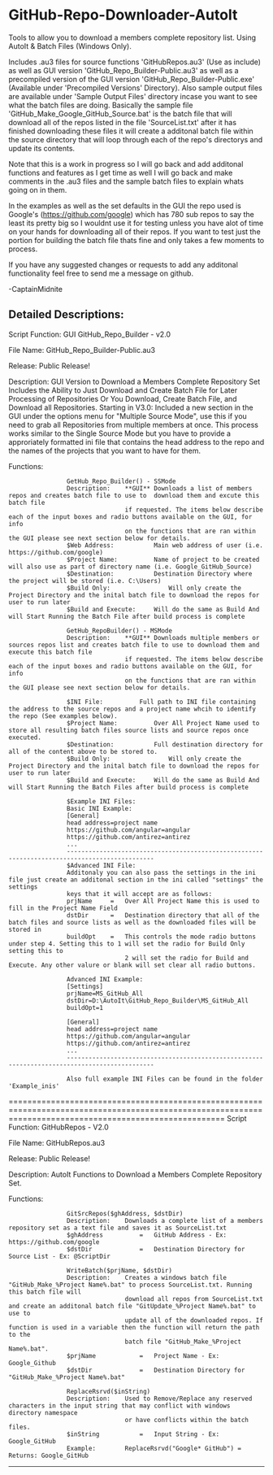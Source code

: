 # GitHub-Repo-Downloader-AutoIt

Tools to allow you to download a members complete repository list. Using AutoIt & Batch Files (Windows Only).

Includes .au3 files for source functions 'GitHubRepos.au3' (Use as include) as well as GUI version 'GitHub_Repo_Builder-Public.au3'
as well as a precompiled version of the GUI version 'GitHub_Repo_Builder-Public.exe' (Available under 'Precompiled Versions' Directory).
Also sample output files are available under 'Sample Output Files' directory incase you want to see what the batch files are doing.
Basically the sample file 'GitHub_Make_Google_GitHub_Source.bat' is the batch file that will download all of the repos listed in the
file 'SourceList.txt' after it has finished downloading these files it will create a additonal batch file within the source directory
that will loop through each of the repo's directorys and update its contents.

Note that this is a work in progress so I will go back and add additonal functions and features as I get time as well I will go back
and make comments in the .au3 files and the sample batch files to explain whats going on in them.

In the examples as well as the set defaults in the GUI the repo used is Google's (https://github.com/google) which has 780 sub repos
to say the least its pretty big so I wouldnt use it for testing unless you have alot of time on your hands for downloading all of
their repos. If you want to test just the portion for building the batch file thats fine and only takes a few moments to process.

If you have any suggested changes or requests to add any additonal functionality feel free to send me a message on github.

-CaptainMidnite

Detailed Descriptions:
----------------------------------------------------------------------------------------------------------------------------------------------------------
 Script Function:	GUI GitHub_Repo_Builder - v2.0

 File Name:			GitHub_Repo_Builder-Public.au3
 
 Release:			Public Release!

 Description:		GUI Version to Download a Members Complete Repository Set
			Includes the Ability to Just Download and Create Batch File for Later Processing of Repositories
			Or You Download, Create Batch File, and Download all Repositories. Starting in V3.0: Included a new section in the GUI under the options menu for "Multiple Source Mode", use this if you need to grab all Repositories from multiple members at once. This process works similar to the Single Source Mode but you have to provide a approriately formatted ini file that contains the head address to the repo and the names of the projects that you want to have for them.
		

 Functions:				
 					
 					GetHub_Repo_Builder() - SSMode
					Description: 	**GUI** Downloads a list of members repos and creates batch file to use to 	download them and excute this batch file
									if requested. The items below describe each of the input boxes and radio buttons available on the GUI, for info
									on the functions that are ran within the GUI please see next section below for details.
					$Web Address:			Main web address of user (i.e. https://github.com/google)
					$Project Name:			Name of project to be created will also use as part of directory name (i.e. Google_GitHub_Source)
					$Destination:			Destination Directory where the project will be stored (i.e. C:\Users)
					$Build Only:				Will only create the Project Directory and the inital batch file to download the repos for user to run later
					$Build and Execute:		Will do the same as Build And will Start Running the Batch File after build process is complete	
					
					GetHub_RepoBuilder() - MSMode
					Description:	**GUI** Downloads multiple members or sources repos list and creates batch file to use to download them and execute this batch file 
									if requested. The items below describe each of the input boxes and radio buttons available on the GUI, for info
									on the functions that are ran within the GUI please see next section below for details.
						
					$INI File:			Full path to INI file containing the address to the source repos and a project name whcih to identify the repo (See examples below).
					$Project Name:			Over All Project Name used to store all resulting batch files source lists and source repos once executed.
					$Destination:			Full destination directory for all of the content above to be stored to.
					$Build Only:				Will only create the Project Directory and the inital batch file to download the repos for user to run later
					$Build and Execute:		Will do the same as Build And will Start Running the Batch Files after build process is complete
					
					$Example INI Files:
					Basic INI Example:
					[General]
					head address=project name
					https://github.com/angular=angular
					https://github.com/antirez=antirez
					...
					----------------------------------------------------------------------------------------------
					$Advanced INI File:
					Additonaly you can also pass the settings in the ini file just create an additonal section in the ini called "settings" the settings
					keys that it will accept are as follows:
					prjName		=	Over All Project Name this is used to fill in the Project Name Field
					dstDir		=	Destination directory that all of the batch files and source lists as well as the downloaded files will be stored in
					buildOpt	=	This controls the mode radio buttons under step 4. Setting this to 1 will set the radio for Build Only setting this to
									2 will set the radio for Build and Execute. Any other valure or blank will set clear all radio buttons.

					Advanced INI Example:
					[Settings]
					prjName=MS_GitHub_All
					dstDir=D:\AutoIt\GitHub_Repo_Builder\MS_GitHub_All
					buildOpt=1

					[General]
					head address=project name
					https://github.com/angular=angular
					https://github.com/antirez=antirez
					...
					----------------------------------------------------------------------------------------------
					
					Also full example INI Files can be found in the folder 'Example_inis'
==========================================================================================================================================================
 Script Function:	GitHubRepos - V2.0

 File Name:			GitHubRepos.au3
 
 Release:			Public Release!

 Description:		AutoIt Functions to Download a Members Complete Repository Set.

 Functions:
 
					GitSrcRepos($ghAddress, $dstDir)
					Description: 	Downloads a complete list of a members repository set as a text file and saves it as SourceList.txt
					$ghAddress			=	GitHub Address - Ex: https://github.com/google
					$dstDir				=	Destination Directory for Source List - Ex: @ScriptDir

					WriteBatch($prjName, $dstDir)
					Description:	Creates a windows batch file "GitHub_Make_%Project Name%.bat" to process SourceList.txt. Running this batch file will
									download all repos from SourceList.txt and create an additonal batch file "GitUpdate_%Project Name%.bat" to use to
									update all of the downloaded repos. If function is used in a variable then the function will return the path to the
									batch file "GitHub_Make_%Project Name%.bat".
					$prjName			=	Project Name - Ex: Google_Github
					$dstDir				=	Destination Directory for "GitHub_Make_%Project Name%.bat"

					ReplaceRsrvd($inString)
					Description:	Used to Remove/Replace any reserved characters in the input string that may conflict with windows directory namespace
									or have conflicts within the batch files.
					$inString			=	Input String - Ex: Google_GitHub
					Example:		ReplaceRsrvd("Google* GitHub") = Returns: Google_GitHub
----------------------------------------------------------------------------------------------------------------------------------------------------------
